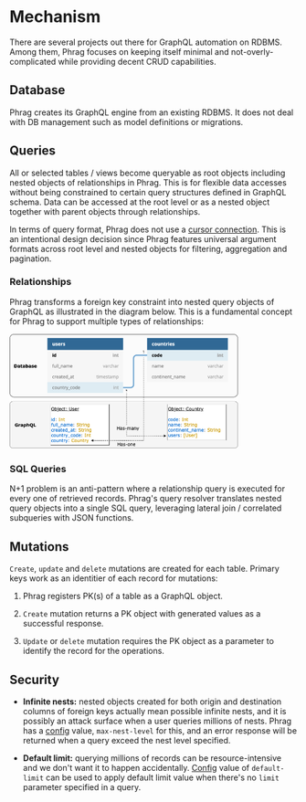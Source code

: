 # Mechanism

There are several projects out there for GraphQL automation on RDBMS. Among them, Phrag focuses on keeping itself minimal and not-overly-complicated while providing decent CRUD capabilities.

## Database

Phrag creates its GraphQL engine from an existing RDBMS. It does not deal with DB management such as model definitions or migrations.

## Queries

All or selected tables / views become queryable as root objects including nested objects of relationships in Phrag. This is for flexible data accesses without being constrained to certain query structures defined in GraphQL schema. Data can be accessed at the root level or as a nested object together with parent objects through relationships.

In terms of query format, Phrag does not use a [cursor connection](https://relay.dev/graphql/connections.htm). This is an intentional design decision since Phrag features universal argument formats across root level and nested objects for filtering, aggregation and pagination.

### Relationships

Phrag transforms a foreign key constraint into nested query objects of GraphQL as illustrated in the diagram below. This is a fundamental concept for Phrag to support multiple types of relationships:

<img src="./images/fk-transform.png" width="400px" />

### SQL Queries

N+1 problem is an anti-pattern where a relationship query is executed for every one of retrieved records. Phrag's query resolver translates nested query objects into a single SQL query, leveraging lateral join / correlated subqueries with JSON functions.

## Mutations

`Create`, `update` and `delete` mutations are created for each table. Primary keys work as an identitier of each record for mutations:

1. Phrag registers PK(s) of a table as a GraphQL object.

2. `Create` mutation returns a PK object with generated values as a successful response.

3. `Update` or `delete` mutation requires the PK object as a parameter to identify the record for the operations.

## Security

- **Infinite nests:** nested objects created for both origin and destination columns of foreign keys actually mean possible infinite nests, and it is possibly an attack surface when a user queries millions of nests. Phrag has a [config](config.md) value, `max-nest-level` for this, and an error response will be returned when a query exceed the nest level specified.

- **Default limit:** querying millions of records can be resource-intensive and we don't want it to happen accidentally. [Config](config.md) value of `default-limit` can be used to apply default limit value when there's no `limit` parameter specified in a query.
